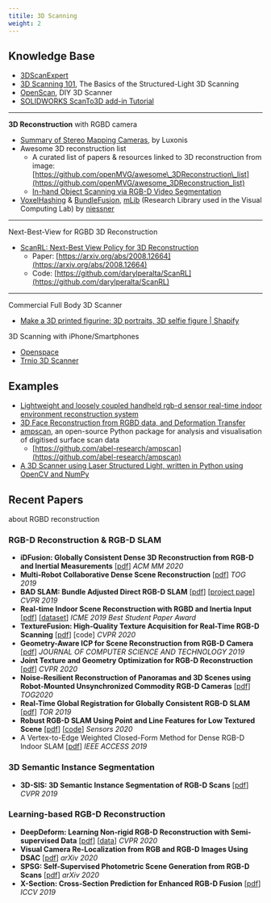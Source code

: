 ```yaml
---
titile: 3D Scanning
weight: 2
---
```

Knowledge Base
--------------

*   [3DScanExpert](https://3dscanexpert.com/)
*   [3D Scanning 101](https://www.polyga.com/3d-scanning-101/), The Basics of the Structured-Light 3D Scanning
*   [OpenScan](https://en.openscan.eu/), DIY 3D Scanner
*   [SOLIDWORKS ScanTo3D add-in Tutorial](https://www.youtube.com/playlist?list=PL1TStJR6oVYdLuWf4few4pII-PGe-kkzn)

* * *

**3D Reconstruction** with RGBD camera

*   [Summary of Stereo Mapping Cameras](https://discuss.luxonis.com/d/48-summary-of-stereo-mapping-cameras), by Luxonis
*   Awesome 3D reconstruction list
    *   A curated list of papers & resources linked to 3D reconstruction from image: [https://github.com/openMVG/awesome\_3DReconstruction\_list](https://github.com/openMVG/awesome_3DReconstruction_list)
    *   [In-hand Object Scanning via RGB-D Video Segmentation](https://www.rgbdinhandmanipulation.com/)
*   [VoxelHashing](https://github.com/niessner/VoxelHashing) & [BundleFusion](https://github.com/niessner/BundleFusion), [mLib](https://github.com/niessner/mLib) (Research Library used in the Visual Computing Lab) by [niessner](https://github.com/niessner)

* * *

Next-Best-View for RGBD 3D Reconstruction

*   [ScanRL: Next-Best View Policy for 3D Reconstruction](https://www.youtube.com/watch?v=OXynAHTDTTA&ab_channel=RowelAtienza)
    *   Paper: [https://arxiv.org/abs/2008.12664](https://arxiv.org/abs/2008.12664)
    *   Code: [https://github.com/darylperalta/ScanRL](https://github.com/darylperalta/ScanRL)

* * *

Commercial Full Body 3D Scanner

*   [Make a 3D printed figurine: 3D portraits, 3D selfie figure | Shapify](https://www.shapify.me/)

3D Scanning with iPhone/Smartphones

*   [Openspace](https://www.openspace.ai/resources/videos/openspace-3d-scanning-demo/)
*   [Trnio 3D Scanner](https://www.trnio.com/)

Examples
--------

*   [Lightweight and loosely coupled handheld rgb-d sensor real-time indoor environment reconstruction system](https://github.com/2Pigs1World/RGBD-IndoorSceneReconstruction-ROS)
*   [3D Face Reconstruction from RGBD data, and Deformation Transfer](https://github.com/nurlanov-zh/3d-face-reconstruction)
*   [ampscan](https://ampscan.readthedocs.io/en/latest/index.html), an open-source Python package for analysis and visualisation of digitised surface scan data
    *   [https://github.com/abel-research/ampscan](https://github.com/abel-research/ampscan)
*   [A 3D Scanner using Laser Structured Light, written in Python using OpenCV and NumPy](https://github.com/giulioz/laser-scanning)

Recent Papers
-------------

about RGBD reconstruction

### **RGB-D Reconstruction & RGB-D SLAM**

*   **iDFusion: Globally Consistent Dense 3D Reconstruction from RGB-D and Inertial Measurements** \[[pdf](https://dl.acm.org/doi/abs/10.1145/3343031.3351085)\] _ACM MM 2020_
*   **Multi-Robot Collaborative Dense Scene Reconstruction** \[[pdf](https://dl.acm.org/doi/pdf/10.1145/3306346.3322942)\] _TOG 2019_
*   **BAD SLAM: Bundle Adjusted Direct RGB-D SLAM** \[[pdf](https://openaccess.thecvf.com/content_CVPR_2019/papers/Schops_BAD_SLAM_Bundle_Adjusted_Direct_RGB-D_SLAM_CVPR_2019_paper.pdf)\] \[[project page](https://github.com/2Pigs1World/RGBD-Paper-List/blob/main/www.eth3d.net)\] _CVPR 2019_
*   **Real-time Indoor Scene Reconstruction with RGBD and Inertia Input** \[[pdf](https://arxiv.org/pdf/1812.03015)\] \[[dataset](https://github.com/zhuzunjie17/FastFusion)\] _ICME 2019 Best Student Paper Award_
*   **TextureFusion: High-Quality Texture Acquisition for Real-Time RGB-D Scanning** \[[pdf](https://openaccess.thecvf.com/content_CVPR_2020/papers/Lee_TextureFusion_High-Quality_Texture_Acquisition_for_Real-Time_RGB-D_Scanning_CVPR_2020_paper.pdf)\] \[code\] _CVPR 2020_
*   **Geometry-Aware ICP for Scene Reconstruction from RGB-D Camera** \[[pdf](http://www.sci-hub.ren/10.1007/s11390-019-1928-6)\] _JOURNAL OF COMPUTER SCIENCE AND TECHNOLOGY 2019_
*   **Joint Texture and Geometry Optimization for RGB-D Reconstruction** \[[pdf](https://openaccess.thecvf.com/content_CVPR_2020/papers/Fu_Joint_Texture_and_Geometry_Optimization_for_RGB-D_Reconstruction_CVPR_2020_paper.pdf)\] _CVPR 2020_
*   **Noise-Resilient Reconstruction of Panoramas and 3D Scenes using Robot-Mounted Unsynchronized Commodity RGB-D Cameras** \[[pdf](http://orca.cf.ac.uk/130657/1/DepthPano-TOG2020.pdf)\] _TOG2020_
*   **Real-Time Global Registration for Globally Consistent RGB-D SLAM** \[[pdf](https://ieeexplore.ieee.org/stamp/stamp.jsp?tp=&arnumber=8606275)\] _TOR 2019_
*   **Robust RGB-D SLAM Using Point and Line Features for Low Textured Scene** \[[pdf](https://www.mdpi.com/1424-8220/20/17/4984/pdf)\] \[[code](https://michaelgrupp.github.io/evo/)\] _Sensors 2020_
*   A Vertex-to-Edge Weighted Closed-Form Method for Dense RGB-D Indoor SLAM \[[pdf](https://ieeexplore.ieee.org/stamp/stamp.jsp?arnumber=8649628)\] _IEEE ACCESS 2019_

### **3D Semantic Instance Segmentation**

*   **3D-SIS: 3D Semantic Instance Segmentation of RGB-D Scans** \[[pdf](https://openaccess.thecvf.com/content_CVPR_2019/papers/Hou_3D-SIS_3D_Semantic_Instance_Segmentation_of_RGB-D_Scans_CVPR_2019_paper.pdf)\] _CVPR 2019_

### **Learning-based RGB-D Reconstruction**

*   **DeepDeform: Learning Non-rigid RGB-D Reconstruction with Semi-supervised Data** \[[pdf](https://arxiv.org/pdf/1912.04302.pdf)\] \[[data](https://github.com/AljazBozic/DeepDeform)\] _CVPR 2020_
*   **Visual Camera Re-Localization from RGB and RGB-D Images Using DSAC** \[[pdf](https://arxiv.org/pdf/2002.12324.pdf)\] _arXiv 2020_
*   **SPSG: Self-Supervised Photometric Scene Generation from RGB-D Scans** \[[pdf](https://arxiv.org/pdf/2006.14660.pdf)\] _arXiv 2020_
*   **X-Section: Cross-Section Prediction for Enhanced RGB-D Fusion** \[[pdf](https://openaccess.thecvf.com/content_ICCV_2019/papers/Nicastro_X-Section_Cross-Section_Prediction_for_Enhanced_RGB-D_Fusion_ICCV_2019_paper.pdf)\] _ICCV 2019_